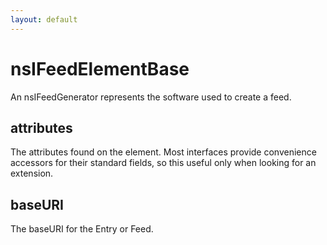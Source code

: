 ```yaml
---
layout: default
---
```


# nsIFeedElementBase #

 An nsIFeedGenerator represents the software used to create a feed.


## attributes ##

The attributes found on the element. Most interfaces provide convenience
accessors for their standard fields, so this useful only when looking for
an extension.


## baseURI ##

The baseURI for the Entry or Feed.

